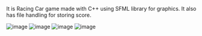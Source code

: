 It is Racing Car game made with C++ using SFML library for graphics. It also has file handling for storing score.

![image](https://github.com/user-attachments/assets/8763c94f-9728-4484-ab04-0c96cdf8ca6b)
![image](https://github.com/user-attachments/assets/0f049412-43e2-4f75-a12b-1c7c0872fe19)
![image](https://github.com/user-attachments/assets/8e4c726a-0fba-439b-a142-bba45bf9fc22)
![image](https://github.com/user-attachments/assets/91ba1dc7-909b-4b67-b0e2-f1f5eef1e6b2)
